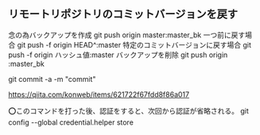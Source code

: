 ## リモートリポジトリのコミットバージョンを戻す

念の為バックアップを作成
git push origin master:master_bk
一つ前に戻す場合
git push -f origin HEAD^:master
特定のコミットバージョンに戻す場合
git push -f origin ハッシュ値:master
バックアップを削除
git push origin :master_bk


git commit -a -m "commit"

https://qiita.com/konweb/items/621722f67fdd8f86a017


⭕️このコマンドを打った後、認証をすると、次回から認証が省略される。
git config --global credential.helper store

